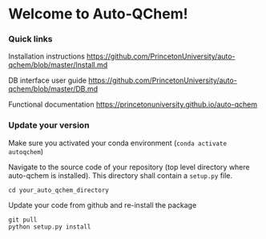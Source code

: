 # Welcome to Auto-QChem!

### Quick links

Installation instructions https://github.com/PrincetonUniversity/auto-qchem/blob/master/Install.md

DB interface user guide https://github.com/PrincetonUniversity/auto-qchem/blob/master/DB.md

Functional documentation https://princetonuniversity.github.io/auto-qchem

### Update your version

Make sure you activated your conda environment (```conda activate autoqchem```)

Navigate to the source code of your repository (top level directory where auto-qchem is installed). This 
directory shall contain a ```setup.py``` file.

```
cd your_auto_qchem_directory
```

Update your code from github and re-install the package

```
git pull
python setup.py install
```

